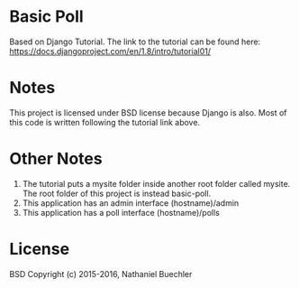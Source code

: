 # Basic Poll
Based on Django Tutorial. The link to the tutorial can be found here: https://docs.djangoproject.com/en/1.8/intro/tutorial01/

# Notes
This project is licensed under BSD license because Django is also. Most of this code is written following the tutorial link above.

# Other Notes
1) The tutorial puts a mysite folder inside another root folder called mysite. The root folder of this project is instead basic-poll.
2) This application has an admin interface (hostname)/admin
3) This application has a poll interface (hostname)/polls

# License
BSD Copyright (c) 2015-2016, Nathaniel Buechler
